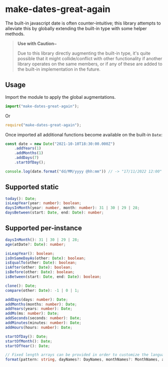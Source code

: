 # make-dates-great-again
The built-in javascript date is often counter-intuitive; this library attempts to alleviate this by globally extending the built-in type with some helper methods.

> __Use with Caution__~ 
> 
> Due to this library directly augmenting the built-in type, it's quite possible that it might collide/conflict with other functionality if another library operates on the same members, or if any of these are added to the built-in implementation in the future.

## Usage
Import the module to apply the global augmentations.
```typescript
import("make-dates-great-again");
```
Or
```javascript
require("make-dates-great-again");
```
Once imported all additional functions become available on the built-in `Date`:
```typescript
const date = new Date("2021-10-10T18:30:00.000Z")
    .addYears(1)
    .addMonths(1)
    .addDays(7)
    .startOfDay();

console.log(date.format("dd/MM/yyyy @hh:mm")) // -> "17/11/2022 12:00"
```

## Supported static
```typescript
today(): Date;
isLeapYear(year: number): boolean;
daysInMonth(year: number, month: number): 31 | 30 | 29 | 28;
daysBetween(start: Date, end: Date): number;
```

## Supported per-instance
```typescript
daysInMonth(): 31 | 30 | 29 | 28;
age(atDate?: Date): number;

isLeapYear(): boolean;
isOnSameDayAs(other: Date): boolean;
isEqualTo(other: Date): boolean;
isAfter(other: Date): boolean;
isBefore(other: Date): boolean;
isBetween(start: Date, end: Date): boolean;

clone(): Date;
compare(other: Date): -1 | 0 | 1;

addDays(days: number): Date;
addMonths(months: number): Date;
addYears(years: number): Date;
addMs(ms: number): Date;
addSeconds(seconds: number): Date;
addMinutes(minutes: number): Date;
addHours(hours: number): Date;

startOfDay(): Date;
startOfMonth(): Date;
startOfYear(): Date;

// Fixed length arrays can be provided in order to customize the language elements like day and month names in order to support a localized format.
format(pattern: string, dayNames?: DayNames, monthNames?: MonthNames, am?: string, pm?: string): string;
```